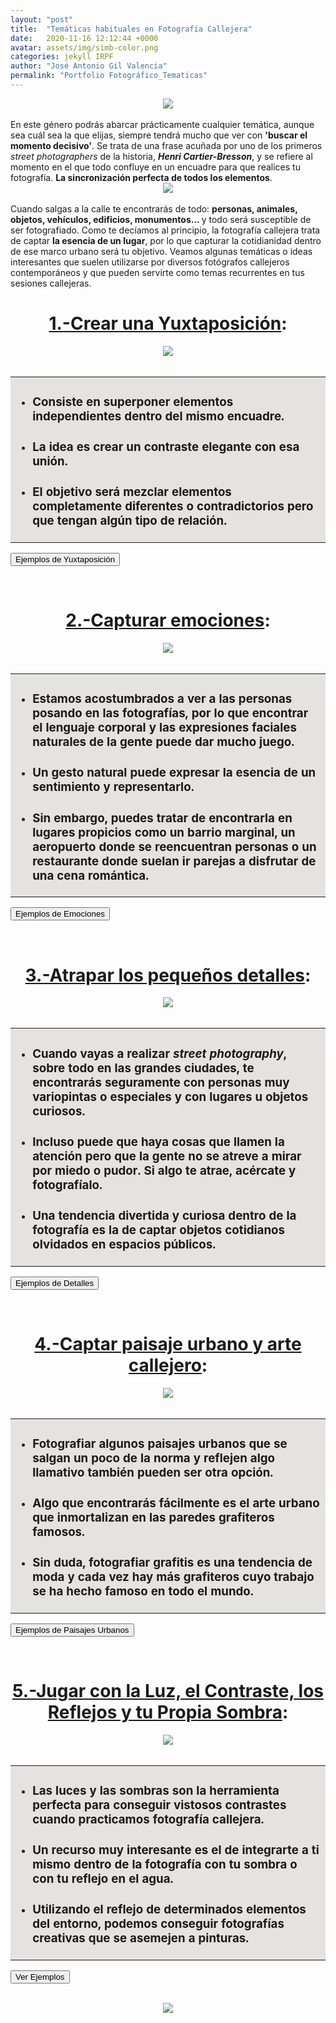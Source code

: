 ```yaml
---
layout: "post"
title:  "Temáticas habituales en Fotografía Callejera"
date:   2020-11-16 12:12:44 +0000
avatar: assets/img/simb-color.png
categories: jekyll IRPF
author: "José Antonio Gil Valencia"
permalink: "Portfolio Fotográfico_Tematicas"
---
```

<style>
    .tooltip {
    position: relative;
    display: inline-block;
    border-bottom: 1px dotted black;
    }

    .tooltip .tooltiptext {
    visibility: hidden;
    width: 300px;
    background-color: black;
    color: #fff;
    text-align: left;
    border-radius: 6px;
    padding: 10px 10px;

    /* Position the tooltip */
    position: absolute;
    right: 100%;
    z-index: 1;
    }

    .tooltip:hover .tooltiptext {
    visibility: visible;
    }

</style>

<center>
<img src="src/fotosEncabezado_tecnicas.jpg">
</center>
<br>
En este género podrás abarcar prácticamente cualquier temática, aunque sea cuál sea la que elijas, siempre tendrá mucho que ver con <b>'buscar el momento decisivo'</b>. Se trata de una frase acuñada por uno de los primeros <i>street photographers</i> de la historia, <b><i>Henri Cartier-Bresson</i></b>, y se refiere al momento en el que todo confluye en un encuadre para que realices tu fotografía. <b>La sincronización perfecta de todos los elementos</b>.

<center>
    <img src="src/tematicas_fotosEncabezado_01.jpg">
</center> 
<br>
Cuando salgas a la calle te encontrarás de todo: <b>personas, animales, objetos, vehículos, edificios, monumentos... </b>y todo será susceptible de ser fotografiado. Como te decíamos al principio, la fotografía callejera trata de captar <b>la esencia de un lugar</b>, por lo que capturar la cotidianidad dentro de ese marco urbano será tu objetivo. Veamos algunas temáticas o ideas interesantes que suelen utilizarse por diversos fotógrafos callejeros contemporáneos y que pueden servirte como temas recurrentes en tus sesiones callejeras.

<!--DIAPOSITIVA 1----------------------------------->

<center>
<h1><u>1.-Crear una Yuxtaposición</u>:</h1>
</center>
<center>
    <img src="src/tematica_fotosPequenas_yuxta_01.jpg">
</center>
<br>
<table>
    <tr>
        <td style="background-color:#E5E3E2">
            <ul>
                <li><h3>Consiste en <b>superponer elementos independientes</b> dentro del mismo encuadre.</h3></li>
                <li><h3>La idea es crear un contraste elegante con esa unión.</h3></li>
                <li><h3>El objetivo será <b>mezclar elementos completamente diferentes o contradictorios</b> pero que tengan algún tipo de relación.</h3></li>
            </ul>
        </td>
    </tr>
</table>

<button type="button" id="btn1dp1" onclick="diapo('1')" style="display:block">Ejemplos de Yuxtaposición</button>
<button type="button" id="btn2dp1" onclick="diapob('1')" style="display:none">Ocultar Ejemplos</button>

<div id="diapo1" style="display:none">
        <table>
        <tr>
            <th>Uso de un elemento externo como marco</th>
            <th>Aprovechar el arte callejero para la yuxtaposición</th>
        </tr>
        <tr>
            <td valign="top">
                <center>
                    <img src="src/tematica_fotosPequenas_yuxta_02.jpg">
                </center> 
            </td>
            <td valign="top">
                 <center>
                    <img src="src/tematica_fotosPequenas_yuxta_03.jpg">
                </center> 
            </td>
        </tr>
        </table>
</div>
<br>

<!--DIAPOSITIVA 2----------------------------------->
<center>
<h1><u>2.-Capturar emociones</u>:</h1>
</center>
<center>
    <img src="src/tematica_fotosPequenas_emociones_01.jpg">
</center>
<br>
<table>
    <tr>
        <td style="background-color:#E5E3E2">
            <ul>
                <li><h3>Estamos acostumbrados a ver a las personas posando en las fotografías, por lo que encontrar el <b>lenguaje corporal y las expresiones faciales naturales</b> de la gente puede dar mucho juego.</h3></li>
                <li><h3>Un <b>gesto natural</b> puede expresar la esencia de un sentimiento y representarlo.</h3></li>
                <li><h3>Sin embargo, puedes tratar de encontrarla en lugares propicios como un barrio marginal, un aeropuerto donde se reencuentran personas o un restaurante donde suelan ir parejas a disfrutar de una cena romántica.</h3></li>
            </ul>
        </td>
    </tr>
</table>

<button type="button" id="btn1dp2" onclick="diapo('2')" style="display:block">Ejemplos de Emociones</button>
<button type="button" id="btn2dp2" onclick="diapob('2')" style="display:none">Ocultar Ejemplos</button>

<div id="diapo2" style="display:none">
        <table>
        <tr>
            <th>Plano medio de sujeto mirando a cámara</th>
            <th>Primer plano de chica sonriendo</th>
        </tr>
        <tr>
            <td valign="top">
                <center>
                    <img src="src/tematica_fotosPequenas_emociones_02.jpg">
                </center> 
            </td>
            <td valign="top">
                 <center>
                    <img src="src/tematica_fotosPequenas_emociones_03.jpg">
                </center> 
            </td>
        </tr>
        </table>
</div>
<br>

<!--DIAPOSITIVA 3----------------------------------->
<center>
<h1><u>3.-Atrapar los pequeños detalles</u>:</h1>
</center>
<center>
    <img src="src/tematica_fotosPequenas_detalles_01.jpg">
</center>
<br>
<table>
    <tr>
        <td style="background-color:#E5E3E2">
            <ul>
                <li><h3>Cuando vayas a realizar <i>street photography</i>, sobre todo en las grandes ciudades, te encontrarás seguramente con <b>personas muy variopintas</b> o especiales y con <b>lugares u objetos curiosos</b>. </h3></li>
                <li><h3>Incluso puede que haya cosas que llamen la atención pero que <b>la gente no se atreve a mirar</b> por miedo o pudor. Si algo te atrae, acércate y fotografíalo.</h3></li>
                <li><h3>Una tendencia divertida y curiosa dentro de la fotografía es la de <b>captar objetos cotidianos olvidados en espacios públicos</b>.</h3></li>
            </ul>
        </td>
    </tr>
</table>

<button type="button" id="btn1dp3" onclick="diapo('3')" style="display:block">Ejemplos de Detalles</button>
<button type="button" id="btn2dp3" onclick="diapob('3')" style="display:none">Ocultar Ejemplos</button>

<div id="diapo3" style="display:none">
        <table>
        <tr>
            <th>Fotografía de candados con transfoco (Cracovia)</th>
            <th>Contraste del <i>Amperman</i> verde con el <i>Fernsehturm</i> al fondo (Berlín)</th>
        </tr>
        <tr>
            <td valign="top">
                <center>
                    <img src="src/tematica_fotosPequenas_detalles_02.jpg">
                </center> 
            </td>
            <td valign="top">
                 <center>
                    <img src="src/tematica_fotosPequenas_detalles_03.jpg">
                </center> 
            </td>
        </tr>
        </table>
</div>
<br>

<!--DIAPOSITIVA 4----------------------------------->
<center>
<h1><u>4.-Captar paisaje urbano y arte callejero</u>:</h1>
</center>
<center>
    <img src="src/tematica_fotosPequenas_urbano_01.jpg">
</center>
<br>
<table>
    <tr>
        <td style="background-color:#E5E3E2">
            <ul>
                <li><h3>Fotografiar algunos <b>paisajes urbanos</b> que se salgan un poco de la norma y reflejen algo llamativo también pueden ser otra opción.</h3></li>
                <li><h3>Algo que encontrarás fácilmente es el <b>arte urbano</b> que inmortalizan en las paredes grafiteros famosos.</h3></li>
                <li><h3>Sin duda, <b>fotografiar grafitis</b> es una tendencia de moda y cada vez hay más grafiteros cuyo trabajo se ha hecho famoso en todo el mundo.</h3></li>
            </ul>
        </td>
    </tr>
</table>

<button type="button" id="btn1dp4" onclick="diapo('4')" style="display:block">Ejemplos de Paisajes Urbanos</button>
<button type="button" id="btn2dp4" onclick="diapob('4')" style="display:none">Ocultar Ejemplos</button>

<div id="diapo4" style="display:none">
        <table>
        <tr>
            <th>Skyline a través de vallas (Nueva York)</th>
            <th>Time Square a ras de suelo (Nueva York)</th>
        </tr>
        <tr>
            <td valign="top">
                <center>
                    <img src="src/tematica_fotosPequenas_urbano_02.jpg">
                </center> 
            </td>
            <td valign="top">
                 <center>
                    <img src="src/tematica_fotosPequenas_urbano_03.jpg">
                </center> 
            </td>
        </tr>
        </table>
</div>
<br>

<!--DIAPOSITIVA 5----------------------------------->
<center>
<h1><u>5.-Jugar con la Luz, el Contraste, los Reflejos y tu Propia Sombra</u>:</h1>
</center>
<center>
    <img src="src/tematica_fotosPequenas_contraste_01.jpg">
</center>
<br>
<table>
    <tr>
        <td style="background-color:#E5E3E2">
            <ul>
                <li><h3><b>Las luces y las sombras</b> son la herramienta perfecta para conseguir vistosos contrastes cuando practicamos fotografía callejera.</h3></li>
                <li><h3>Un recurso muy interesante es el de <b>integrarte a ti mismo dentro de la fotografía</b> con tu sombra o con tu reflejo en el agua.</h3></li>
                <li><h3>Utilizando el reflejo de determinados elementos del entorno, podemos conseguir <b>fotografías creativas que se asemejen a pinturas</b>.</h3></li>
            </ul>
        </td>
    </tr>
</table>

<button type="button" id="btn1dp5" onclick="diapo('5')" style="display:block">Ver Ejemplos</button>
<button type="button" id="btn2dp5" onclick="diapob('5')" style="display:none">Ocultar Ejemplos</button>

<div id="diapo5" style="display:none">
        <table>
        <tr>
            <th>Contraste de cigüeñales al atardecer (Los Barruecos, Cáceres)</th>
            <th>Contraste de personas sobre el puente (París)</th>
        </tr>
        <tr>
            <td valign="top">
                <center>
                    <img src="src/tematica_fotosPequenas_contraste_02.jpg">
                </center> 
            </td>
            <td valign="top">
                 <center>
                    <img src="src/tematica_fotosPequenas_contraste_03.jpg">
                </center> 
            </td>
        </tr>
        </table>
</div>
<br>

<center>
    <img src="src/tematicas_fotosEncabezado_02.jpg">
</center> 

<!--SCRIPTS----------------------------------->

<script>
function diapo(a) {
  document.getElementById("diapo"+a).style.display = "block";
  document.getElementById("btn1dp"+a).style.display = "none";
  document.getElementById("btn2dp"+a).style.display = "block";

}
function diapob(b) {
  document.getElementById("diapo"+b).style.display = "none";
  document.getElementById("btn1dp"+b).style.display = "block";
  document.getElementById("btn2dp"+b).style.display = "none";

}
</script>
